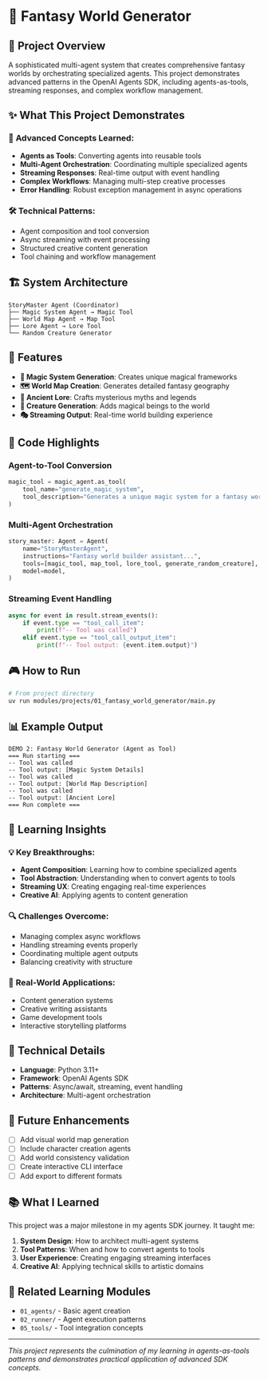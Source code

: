 # 🏰 Fantasy World Generator

## 🎯 Project Overview

A sophisticated multi-agent system that creates comprehensive fantasy worlds by orchestrating specialized agents. This project demonstrates advanced patterns in the OpenAI Agents SDK, including agents-as-tools, streaming responses, and complex workflow management.

## ✨ What This Project Demonstrates

### 🧠 **Advanced Concepts Learned:**
- **Agents as Tools**: Converting agents into reusable tools
- **Multi-Agent Orchestration**: Coordinating multiple specialized agents
- **Streaming Responses**: Real-time output with event handling
- **Complex Workflows**: Managing multi-step creative processes
- **Error Handling**: Robust exception management in async operations

### 🛠️ **Technical Patterns:**
- Agent composition and tool conversion
- Async streaming with event processing
- Structured creative content generation
- Tool chaining and workflow management

## 🏗️ System Architecture

```
StoryMaster Agent (Coordinator)
├── Magic System Agent → Magic Tool
├── World Map Agent → Map Tool  
├── Lore Agent → Lore Tool
└── Random Creature Generator
```

## 🚀 Features

- **🎪 Magic System Generation**: Creates unique magical frameworks
- **🗺️ World Map Creation**: Generates detailed fantasy geography
- **📜 Ancient Lore**: Crafts mysterious myths and legends
- **🐉 Creature Generation**: Adds magical beings to the world
- **🎭 Streaming Output**: Real-time world building experience

## 📝 Code Highlights

### Agent-to-Tool Conversion
```python
magic_tool = magic_agent.as_tool(
    tool_name="generate_magic_system",
    tool_description="Generates a unique magic system for a fantasy world.",
)
```

### Multi-Agent Orchestration
```python
story_master: Agent = Agent(
    name="StoryMasterAgent",
    instructions="Fantasy world builder assistant...",
    tools=[magic_tool, map_tool, lore_tool, generate_random_creature],
    model=model,
)
```

### Streaming Event Handling
```python
async for event in result.stream_events():
    if event.type == "tool_call_item":
        print(f"-- Tool was called")
    elif event.type == "tool_call_output_item":
        print(f"-- Tool output: {event.item.output}")
```

## 🎮 How to Run

```bash
# From project directory
uv run modules/projects/01_fantasy_world_generator/main.py
```

## 📊 Example Output

```
DEMO 2: Fantasy World Generator (Agent as Tool)
=== Run starting ===
-- Tool was called
-- Tool output: [Magic System Details]
-- Tool was called  
-- Tool output: [World Map Description]
-- Tool was called
-- Tool output: [Ancient Lore]
=== Run complete ===
```

## 🧠 Learning Insights

### 💡 **Key Breakthroughs:**
- **Agent Composition**: Learning how to combine specialized agents
- **Tool Abstraction**: Understanding when to convert agents to tools
- **Streaming UX**: Creating engaging real-time experiences
- **Creative AI**: Applying agents to content generation

### 🔍 **Challenges Overcome:**
- Managing complex async workflows
- Handling streaming events properly
- Coordinating multiple agent outputs
- Balancing creativity with structure

### 🎯 **Real-World Applications:**
- Content generation systems
- Creative writing assistants
- Game development tools
- Interactive storytelling platforms

## 🔧 Technical Details

- **Language**: Python 3.11+
- **Framework**: OpenAI Agents SDK
- **Patterns**: Async/await, streaming, event handling
- **Architecture**: Multi-agent orchestration

## 🎨 Future Enhancements

- [ ] Add visual world map generation
- [ ] Include character creation agents
- [ ] Add world consistency validation
- [ ] Create interactive CLI interface
- [ ] Add export to different formats

## 📚 What I Learned

This project was a major milestone in my agents SDK journey. It taught me:

1. **System Design**: How to architect multi-agent systems
2. **Tool Patterns**: When and how to convert agents to tools
3. **User Experience**: Creating engaging streaming interfaces
4. **Creative AI**: Applying technical skills to artistic domains

## 🔗 Related Learning Modules

- `01_agents/` - Basic agent creation
- `02_runner/` - Agent execution patterns
- `05_tools/` - Tool integration concepts

---

*This project represents the culmination of my learning in agents-as-tools patterns and demonstrates practical application of advanced SDK concepts.*
